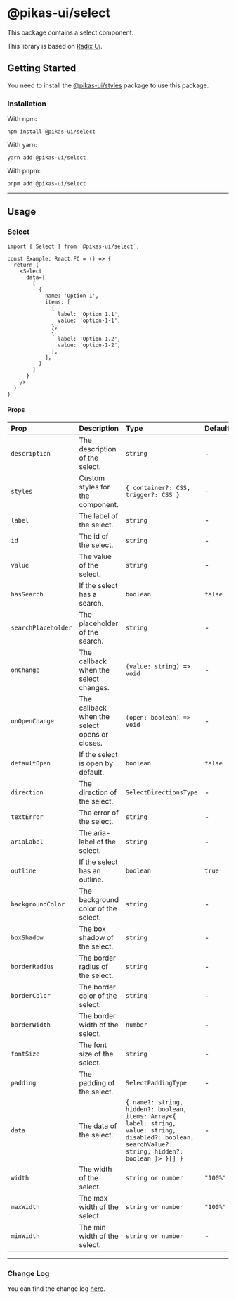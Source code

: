 # @pikas-ui/select

This package contains a select component.

This library is based on [Radix Ui](https://www.radix-ui.com/).

## Getting Started

You need to install the [@pikas-ui/styles](../styles/README.md) package to use this package.

### Installation

With npm:

```
npm install @pikas-ui/select
```

With yarn:

```
yarn add @pikas-ui/select
```

With pnpm:

```
pnpm add @pikas-ui/select
```

---

## Usage

### Select
```tsx
import { Select } from `@pikas-ui/select`;

const Example: React.FC = () => {
  return (
    <Select
      data={
        [
          {
            name: 'Option 1',
            items: [
              {
                label: 'Option 1.1',
                value: 'option-1-1',
              },
              {
                label: 'Option 1.2',
                value: 'option-1-2',
              },
            ],
          }
        ]
      }
    />
  )
}
```

#### Props

| Prop                | Description                                   | Type                                                                                                                                                  | Default  |
| :------------------ | :-------------------------------------------- | :---------------------------------------------------------------------------------------------------------------------------------------------------- | :------- |
| `description`       | The description of the select.                | `string`                                                                                                                                              | -        |
| `styles`            | Custom styles for the component.              | `{ container?: CSS, trigger?: CSS }`                                                                                                                  | -        |
| `label`             | The label of the select.                      | `string`                                                                                                                                              | -        |
| `id`                | The id of the select.                         | `string`                                                                                                                                              | -        |
| `value`             | The value of the select.                      | `string`                                                                                                                                              | -        |
| `hasSearch`         | If the select has a search.                   | `boolean`                                                                                                                                             | `false`  |
| `searchPlaceholder` | The placeholder of the search.                | `string`                                                                                                                                              | -        |
| `onChange`          | The callback when the select changes.         | `(value: string) => void`                                                                                                                             | -        |
| `onOpenChange`      | The callback when the select opens or closes. | `(open: boolean) => void`                                                                                                                             | -        |
| `defaultOpen`       | If the select is open by default.             | `boolean`                                                                                                                                             | `false`  |
| `direction`         | The direction of the select.                  | `SelectDirectionsType`                                                                                                                                | -        |
| `textError`         | The error of the select.                      | `string`                                                                                                                                              | -        |
| `ariaLabel`         | The aria-label of the select.                 | `string`                                                                                                                                              | -        |
| `outline`           | If the select has an outline.                 | `boolean`                                                                                                                                             | `true`   |
| `backgroundColor`   | The background color of the select.           | `string`                                                                                                                                              | -        |
| `boxShadow`         | The box shadow of the select.                 | `string`                                                                                                                                              | -        |
| `borderRadius`      | The border radius of the select.              | `string`                                                                                                                                              | -        |
| `borderColor`       | The border color of the select.               | `string`                                                                                                                                              | -        |
| `borderWidth`       | The border width of the select.               | `number`                                                                                                                                              | -        |
| `fontSize`          | The font size of the select.                  | `string`                                                                                                                                              | -        |
| `padding`           | The padding of the select.                    | `SelectPaddingType`                                                                                                                                   | -        |
| `data`              | The data of the select.                       | `{ name?: string, hidden?: boolean, items: Array<{ label: string, value: string, disabled?: boolean, searchValue?: string, hidden?: boolean }> }[] }` | -        |
| `width`             | The width of the select.                      | `string or number`                                                                                                                                    | `"100%"` |
| `maxWidth`          | The max width of the select.                  | `string or number`                                                                                                                                    | `"100%"` |
| `minWidth`          | The min width of the select.                  | `string or number`                                                                                                                                    | -        |

---

### Change Log
You can find the change log [here](CHANGELOG.md).